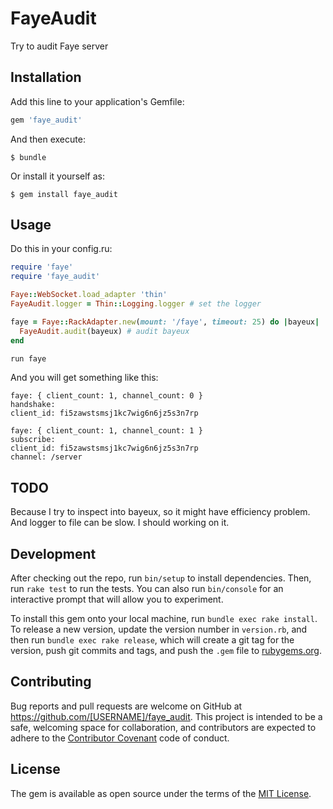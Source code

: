 # FayeAudit

Try to audit Faye server

## Installation

Add this line to your application's Gemfile:

```ruby
gem 'faye_audit'
```

And then execute:

    $ bundle

Or install it yourself as:

    $ gem install faye_audit

## Usage

Do this in your config.ru:

```ruby
require 'faye'
require 'faye_audit'

Faye::WebSocket.load_adapter 'thin'
FayeAudit.logger = Thin::Logging.logger # set the logger

faye = Faye::RackAdapter.new(mount: '/faye', timeout: 25) do |bayeux|
  FayeAudit.audit(bayeux) # audit bayeux
end

run faye

```

And you will get something like this:

```
faye: { client_count: 1, channel_count: 0 }
handshake:
client_id: fi5zawstsmsj1kc7wig6n6jz5s3n7rp

faye: { client_count: 1, channel_count: 1 }
subscribe:
client_id: fi5zawstsmsj1kc7wig6n6jz5s3n7rp
channel: /server
```

## TODO

Because I try to inspect into bayeux, so it might have efficiency problem. And logger to file can be slow. I should working on it.

## Development

After checking out the repo, run `bin/setup` to install dependencies. Then, run `rake test` to run the tests. You can also run `bin/console` for an interactive prompt that will allow you to experiment.

To install this gem onto your local machine, run `bundle exec rake install`. To release a new version, update the version number in `version.rb`, and then run `bundle exec rake release`, which will create a git tag for the version, push git commits and tags, and push the `.gem` file to [rubygems.org](https://rubygems.org).

## Contributing

Bug reports and pull requests are welcome on GitHub at https://github.com/[USERNAME]/faye_audit. This project is intended to be a safe, welcoming space for collaboration, and contributors are expected to adhere to the [Contributor Covenant](contributor-covenant.org) code of conduct.


## License

The gem is available as open source under the terms of the [MIT License](http://opensource.org/licenses/MIT).

